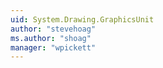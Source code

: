 ```yaml
---
uid: System.Drawing.GraphicsUnit
author: "stevehoag"
ms.author: "shoag"
manager: "wpickett"
---
```

